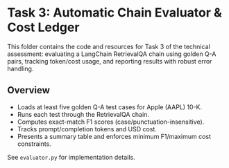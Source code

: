 # Task 3: Automatic Chain Evaluator & Cost Ledger

This folder contains the code and resources for Task 3 of the technical assessment: evaluating a LangChain RetrievalQA chain using golden Q-A pairs, tracking token/cost usage, and reporting results with robust error handling.

## Overview
- Loads at least five golden Q-A test cases for Apple (AAPL) 10-K.
- Runs each test through the RetrievalQA chain.
- Computes exact-match F1 scores (case/punctuation-insensitive).
- Tracks prompt/completion tokens and USD cost.
- Presents a summary table and enforces minimum F1/maximum cost constraints.

See `evaluator.py` for implementation details.

